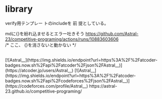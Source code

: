 # library
verify用テンプレー トのincludeを 前 提としている。　

mdに{}を紛れ込ませるとエラー吐きそう https://github.com/Astral-23/competitive-programing/actions/runs/10883603606
<br>
/*
ここ、 {}を消さないと動かない
*/

<br>
[![Astral__](https://img.shields.io/endpoint?url=https%3A%2F%2Fatcoder-badges.now.sh%2Fapi%2Fatcoder%2Fjson%2FAstral__)](https://atcoder.jp/users/Astral__)
[![Astral__](https://img.shields.io/endpoint?url=https%3A%2F%2Fatcoder-badges.now.sh%2Fapi%2Fcodeforces%2Fjson%2FAstral__)](https://codeforces.com/profile/Astral__)
https://astral-23.github.io/competitive-programing/
